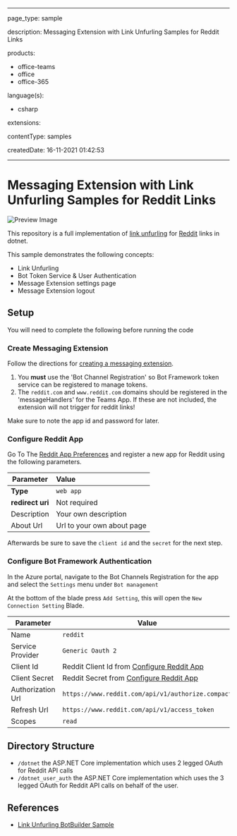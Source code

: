 
---

page_type: sample

description: Messaging Extension with Link Unfurling Samples for Reddit Links

products:
- office-teams
- office
- office-365

language(s):
- csharp

extensions:

contentType: samples

createdDate: 16-11-2021 01:42:53

---
# Messaging Extension with Link Unfurling Samples for Reddit Links
![Preview Image](doc/images/Preview.gif)

This repository is a full implementation of [link unfurling](https://docs.microsoft.com/en-us/microsoftteams/platform/messaging-extensions/how-to/link-unfurling?tabs=dotnet) for [Reddit](https://reddit.com) links in dotnet.

This sample demonstrates the following concepts: 
- Link Unfurling
- Bot Token Service & User Authentication
- Message Extension settings page
- Message Extension logout

## Setup
You will need to complete the following before running the code

### Create Messaging Extension
Follow the directions for [creating a messaging extension](https://docs.microsoft.com/en-us/microsoftteams/platform/messaging-extensions/how-to/create-messaging-extension).

1. You __must__ use the 'Bot Channel Registration' so Bot Framework token service can be registered to manage tokens. 
2. The `reddit.com` and `www.reddit.com` domains should be registered in the 'messageHandlers' for the Teams App. If these are not included, the extension will not trigger for reddit links!

Make sure to note the app id and password for later. 

### Configure Reddit App
Go To The [Reddit App Preferences](https://www.reddit.com/prefs/apps/) and register a new app for Reddit using the following parameters. 

| Parameter        | Value                      |
|------------------|:---------------------------|
| __Type__         | `web app`                  |
| __redirect uri__ | Not required               |
| Description      | Your own description       |
| About Url        | Url to your own about page |

Afterwards be sure to save the `client id` and the `secret` for the next step. 

### Configure Bot Framework Authentication
In the Azure portal, navigate to the Bot Channels Registration for the app and select the `Settings` menu under `Bot management`

At the bottom of the blade press `Add Setting`, this will open the `New Connection Setting` Blade. 

| Parameter         | Value                                                               |
|-------------------|---------------------------------------------------------------------|
| Name              | `reddit`                                                            |
| Service Provider  | `Generic Oauth 2`                                                   |
| Client Id         | Reddit Client Id from [Configure Reddit App](#configure-reddit-app) |
| Client Secret     | Reddit Secret from [Configure Reddit App](#configure-reddit-app)    |
| Authorization Url | `https://www.reddit.com/api/v1/authorize.compact`                   |
| Refresh Url       | `https://www.reddit.com/api/v1/access_token`                        |
| Scopes            | `read`                                                              |


<!-- ## Architecture -->
<!--insert an architecture diagram -->

## Directory Structure
- `/dotnet` the ASP.NET Core implementation which uses 2 legged OAuth for Reddit API calls
- `/dotnet_user_auth` the ASP.NET Core implementation which uses the 3 legged OAuth for Reddit API calls on behalf of the user.

## References

- [Link Unfurling BotBuilder Sample](https://github.com/microsoft/BotBuilder-Samples/tree/master/samples/csharp_dotnetcore/55.teams-link-unfurling)


